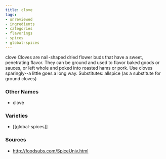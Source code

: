```yaml
---
title: clove
tags:
- unreviewed
- ingredients
- categories
- flavorings
- spices
- global-spices
---
```

clove Cloves are nail-shaped dried flower buds that have a sweet, penetrating flavor. They can be ground and used to flavor baked goods or sauces, or left whole and poked into roasted hams or pork. Use cloves sparingly--a little goes a long way. Substitutes: allspice (as a substitute for ground cloves)

### Other Names

* clove

### Varieties

* [[global-spices]]

### Sources
* http://foodsubs.com/SpiceUniv.html
